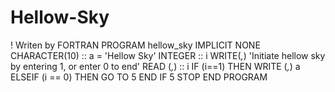 # Hellow-Sky
! Writen by FORTRAN
PROGRAM hellow_sky
IMPLICIT NONE
CHARACTER(10) :: a = 'Hellow Sky'
INTEGER :: i
WRITE(*,*) 'Initiate hellow sky by entering 1, or enter 0 to end'
READ (*,*) :: i
IF (i==1) THEN
  WRITE (*,*) a
ELSEIF (i == 0) THEN
  GO TO 5
END IF
5 STOP
END PROGRAM
  
